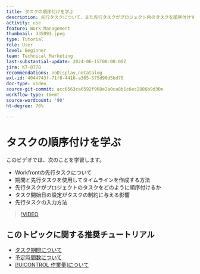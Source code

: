 ```yaml
---
title: タスクの順序付けを学ぶ
description: 先行タスクについて、また先行タスクがプロジェクト内のタスクを順序付けする方法を学びます。次に、期間と先行タスクを使用してタイムラインを作成する方法を学びます。
activity: use
feature: Work Management
thumbnail: 335091.jpeg
type: Tutorial
role: User
level: Beginner
team: Technical Marketing
last-substantial-update: 2024-06-15T00:00:00Z
jira: KT-8778
recommendations: noDisplay,noCatalog
exl-id: 4044743f-71f8-4416-a365-575d90d5bd70
doc-type: video
source-git-commit: acc6563ca6592f968e2a0ca8b1c6ec2886b9d30e
workflow-type: tm+mt
source-wordcount: '90'
ht-degree: 76%

---
```


# タスクの順序付けを学ぶ

このビデオでは、次のことを学習します。

* Workfrontの先行タスクについて
* 期間と先行タスクを使用してタイムラインを作成する方法
* 先行タスクがプロジェクトのタスクをどのように順序付けるか
* タスク開始日の設定がタスクの制約に与える影響
* 先行タスクの入力方法

>[!VIDEO](https://video.tv.adobe.com/v/335091/?quality=12&learn=on)

<!---
Learn more urls
There's a lot more you can learn about predecessors, such as dependency type and lag. [!DNL Workfront] recommends getting the basics down first, then pulling those other features into your project planning. If you're curious, here are some articles about additional functionality.
Overview of task predecessors
Create predecessor relationships by chaining tasks
Creating a predecessor relationship on the task list
Overview of lag types
Overview of task dependency types
--->

## このトピックに関する推奨チュートリアル

* [タスク期間について](/help/manage-work/tasks/understand-task-durations.md)
* [予定時間数について](/help/manage-work/tasks/understand-planned-hours.md)
* [[!UICONTROL 作業量]について](/help/manage-work/tasks/understand-work-effort.md)
